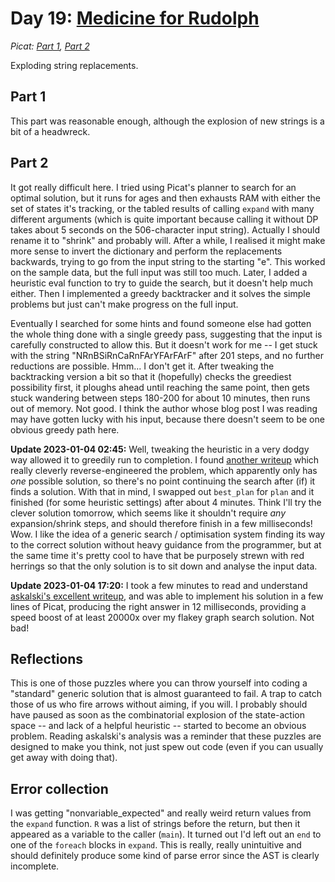 # Day 19: [Medicine for Rudolph](https://adventofcode.com/2015/day/19)
*Picat: [Part 1](https://github.com/DestyNova/advent_of_code_2015/blob/main/19/part1.pi), [Part 2](https://github.com/DestyNova/advent_of_code_2015/blob/main/19/part2.pi)*

Exploding string replacements.

## Part 1

This part was reasonable enough, although the explosion of new strings is a bit of a headwreck.

## Part 2

It got really difficult here. I tried using Picat's planner to search for an optimal solution, but it runs for ages and then exhausts RAM with either the set of states it's tracking, or the tabled results of calling `expand` with many different arguments (which is quite important because calling it without DP takes about 5 seconds on the 506-character input string). Actually I should rename it to "shrink" and probably will.
After a while, I realised it might make more sense to invert the dictionary and perform the replacements backwards, trying to go from the input string to the starting "e". This worked on the sample data, but the full input was still too much. Later, I added a heuristic eval function to try to guide the search, but it doesn't help much either.
Then I implemented a greedy backtracker and it solves the simple problems but just can't make progress on the full input.

Eventually I searched for some hints and found someone else had gotten the whole thing done with a single greedy pass, suggesting that the input is carefully constructed to allow this. But it doesn't work for me -- I get stuck with the string "NRnBSiRnCaRnFArYFArFArF" after 201 steps, and no further reductions are possible. Hmm... I don't get it. After tweaking the backtracking version a bit so that it (hopefully) checks the greediest possibility first, it ploughs ahead until reaching the same point, then gets stuck wandering between steps 180-200 for about 10 minutes, then runs out of memory. Not good. I think the author whose blog post I was reading may have gotten lucky with his input, because there doesn't seem to be one obvious greedy path here.

**Update 2023-01-04 02:45:** Well, tweaking the heuristic in a very dodgy way allowed it to greedily run to completion. I found [another writeup](https://www.reddit.com/r/adventofcode/comments/3xflz8/comment/cy4etju/) which really cleverly reverse-engineered the problem, which apparently only has _one_ possible solution, so there's no point continuing the search after (if) it finds a solution. With that in mind, I swapped out `best_plan` for `plan` and it finished (for some heuristic settings) after about 4 minutes. Think I'll try the clever solution tomorrow, which seems like it shouldn't require _any_ expansion/shrink steps, and should therefore finish in a few milliseconds! Wow. I like the idea of a generic search / optimisation system finding its way to the correct solution without heavy guidance from the programmer, but at the same time it's pretty cool to have that be purposely strewn with red herrings so that the only solution is to sit down and analyse the input data.

**Update 2023-01-04 17:20:** I took a few minutes to read and understand [askalski's excellent writeup](https://www.reddit.com/r/adventofcode/comments/3xflz8/comment/cy4etju/), and was able to implement his solution in a few lines of Picat, producing the right answer in 12 milliseconds, providing a speed boost of at least 20000x over my flakey graph search solution. Not bad!

## Reflections

This is one of those puzzles where you can throw yourself into coding a "standard" generic solution that is almost guaranteed to fail. A trap to catch those of us who fire arrows without aiming, if you will. I probably should have paused as soon as the combinatorial explosion of the state-action space -- and lack of a helpful heuristic -- started to become an obvious problem. Reading askalski's analysis was a reminder that these puzzles are designed to make you think, not just spew out code (even if you can usually get away with doing that).

## Error collection

I was getting "nonvariable_expected" and really weird return values from the `expand` function. `R` was a list of strings before the return, but then it appeared as a variable to the caller (`main`). It turned out I'd left out an `end` to one of the `foreach` blocks in `expand`. This is really, really unintuitive and should definitely produce some kind of parse error since the AST is clearly incomplete.
